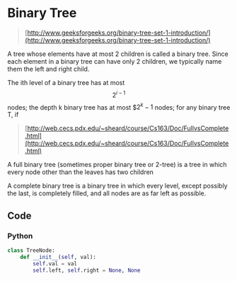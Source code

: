# Binary Tree

> [http://www.geeksforgeeks.org/binary-tree-set-1-introduction/](http://www.geeksforgeeks.org/binary-tree-set-1-introduction/)

A tree whose elements have at most 2 children is called a binary tree. Since each element in a binary tree can have only 2 children, we typically name them the left and right child. 

The ith level of a binary tree has at most $$2^{i-1}$$ nodes; the depth k binary tree has at most $$2^k-1$ nodes; for any binary tree T, if 

> [http://web.cecs.pdx.edu/~sheard/course/Cs163/Doc/FullvsComplete.html](http://web.cecs.pdx.edu/~sheard/course/Cs163/Doc/FullvsComplete.html)

A full binary tree (sometimes proper binary tree or 2-tree) is a tree in which every node other than the leaves has two children

A complete binary tree is a binary tree in which every level, except possibly the last, is completely filled, and all nodes are as far left as possible. 


## Code

### Python


```python
class TreeNode:
    def __init__(self, val):
        self.val = val
        self.left, self.right = None, None
```


